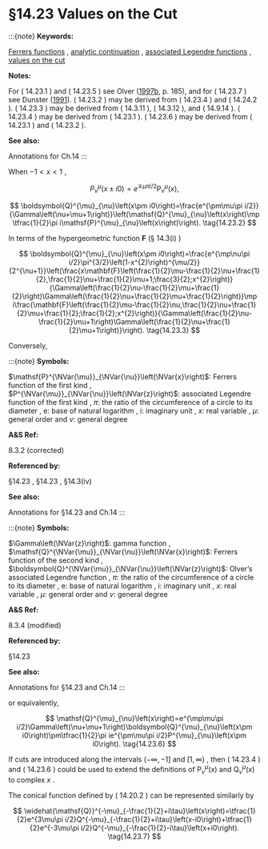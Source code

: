 # §14.23 Values on the Cut

:::{note}
**Keywords:**

[Ferrers functions](http://dlmf.nist.gov/search/search?q=Ferrers%20functions) , [analytic continuation](http://dlmf.nist.gov/search/search?q=analytic%20continuation) , [associated Legendre functions](http://dlmf.nist.gov/search/search?q=associated%20Legendre%20functions) , [values on the cut](http://dlmf.nist.gov/search/search?q=values%20on%20the%20cut)

**Notes:**

For ( 14.23.1 ) and ( 14.23.5 ) see Olver ([1997b](./bib/O.html#bib1809 "Asymptotics and Special Functions"), p. 185), and for ( 14.23.7 ) see Dunster ([1991](./bib/D.html#bib698 "Conical functions with one or both parameters large")). ( 14.23.2 ) may be derived from ( 14.23.4 ) and ( 14.24.2 ). ( 14.23.3 ) may be derived from ( 14.3.11 ), ( 14.3.12 ), and ( 14.9.14 ). ( 14.23.4 ) may be derived from ( 14.23.1 ). ( 14.23.6 ) may be derived from ( 14.23.1 ) and ( 14.23.2 ).

**See also:**

Annotations for Ch.14
:::

When $-1<x<1$ ,


<a id="E1"></a>
$$
P^{\mu}_{\nu}\left(x\pm i0\right)=e^{\mp\mu\pi i/2}\mathsf{P}^{\mu}_{\nu}\left(x\right), \tag{14.23.1}
$$


<a id="E2"></a>
$$
\boldsymbol{Q}^{\mu}_{\nu}\left(x\pm i0\right)=\frac{e^{\pm\mu\pi i/2}}{\Gamma\left(\nu+\mu+1\right)}\left(\mathsf{Q}^{\mu}_{\nu}\left(x\right)\mp\tfrac{1}{2}\pi i\mathsf{P}^{\mu}_{\nu}\left(x\right)\right). \tag{14.23.2}
$$

In terms of the hypergeometric function $\mathbf{F}$ (§ 14.3(i) )


<a id="E3"></a>
$$
\boldsymbol{Q}^{\mu}_{\nu}\left(x\pm i0\right)=\frac{e^{\mp\nu\pi i/2}\pi^{3/2}\left(1-x^{2}\right)^{\mu/2}}{2^{\nu+1}}\left(\frac{x\mathbf{F}\left(\frac{1}{2}\mu-\frac{1}{2}\nu+\frac{1}{2},\frac{1}{2}\nu+\frac{1}{2}\mu+1;\frac{3}{2};x^{2}\right)}{\Gamma\left(\frac{1}{2}\nu-\frac{1}{2}\mu+\frac{1}{2}\right)\Gamma\left(\frac{1}{2}\nu+\frac{1}{2}\mu+\frac{1}{2}\right)}\mp i\frac{\mathbf{F}\left(\frac{1}{2}\mu-\frac{1}{2}\nu,\frac{1}{2}\nu+\frac{1}{2}\mu+\frac{1}{2};\frac{1}{2};x^{2}\right)}{\Gamma\left(\frac{1}{2}\nu-\frac{1}{2}\mu+1\right)\Gamma\left(\frac{1}{2}\nu+\frac{1}{2}\mu+1\right)}\right). \tag{14.23.3}
$$

Conversely,

:::{note}
**Symbols:**

$\mathsf{P}^{\NVar{\mu}}_{\NVar{\nu}}\left(\NVar{x}\right)$: Ferrers function of the first kind , $P^{\NVar{\mu}}_{\NVar{\nu}}\left(\NVar{z}\right)$: associated Legendre function of the first kind , $\pi$: the ratio of the circumference of a circle to its diameter , $\mathrm{e}$: base of natural logarithm , $\mathrm{i}$: imaginary unit , $x$: real variable , $\mu$: general order and $\nu$: general degree

**A&S Ref:**

8.3.2 (corrected)

**Referenced by:**

§14.23 , §14.23 , §14.3(iv)

**See also:**

Annotations for §14.23 and Ch.14
:::

:::{note}
**Symbols:**

$\Gamma\left(\NVar{z}\right)$: gamma function , $\mathsf{Q}^{\NVar{\mu}}_{\NVar{\nu}}\left(\NVar{x}\right)$: Ferrers function of the second kind , $\boldsymbol{Q}^{\NVar{\mu}}_{\NVar{\nu}}\left(\NVar{z}\right)$: Olver’s associated Legendre function , $\pi$: the ratio of the circumference of a circle to its diameter , $\mathrm{e}$: base of natural logarithm , $\mathrm{i}$: imaginary unit , $x$: real variable , $\mu$: general order and $\nu$: general degree

**A&S Ref:**

8.3.4 (modified)

**Referenced by:**

§14.23

**See also:**

Annotations for §14.23 and Ch.14
:::

or equivalently,


<a id="E6"></a>
$$
\mathsf{Q}^{\mu}_{\nu}\left(x\right)=e^{\mp\mu\pi i/2}\Gamma\left(\nu+\mu+1\right)\boldsymbol{Q}^{\mu}_{\nu}\left(x\pm i0\right)\pm\tfrac{1}{2}\pi ie^{\pm\mu\pi i/2}P^{\mu}_{\nu}\left(x\pm i0\right). \tag{14.23.6}
$$

If cuts are introduced along the intervals $(-\infty,-1]$ and $[1,\infty)$ , then ( 14.23.4 ) and ( 14.23.6 ) could be used to extend the definitions of $\mathsf{P}^{\mu}_{\nu}\left(x\right)$ and $\mathsf{Q}^{\mu}_{\nu}\left(x\right)$ to complex $x$ .

The conical function defined by ( 14.20.2 ) can be represented similarly by


<a id="E7"></a>
$$
\widehat{\mathsf{Q}}^{-\mu}_{-\frac{1}{2}+i\tau}\left(x\right)=\tfrac{1}{2}e^{3\mu\pi i/2}Q^{-\mu}_{-\frac{1}{2}+i\tau}\left(x-i0\right)+\tfrac{1}{2}e^{-3\mu\pi i/2}Q^{-\mu}_{-\frac{1}{2}-i\tau}\left(x+i0\right). \tag{14.23.7}
$$
